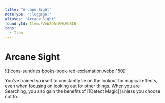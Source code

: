 ```yaml
---
title: "Arcane Sight"
noteType: ":luggage:"
aliases: "Arcane Sight"
foundryId: Item.FVeW2QArEMsVhBI6
tags:
  - Item
---
```


# Arcane Sight
![[icons-sundries-books-book-red-exclamation.webp|150]]

You've trained yourself to constantly be on the lookout for magical effects, even when focusing on looking out for other things. When you are Searching, you also gain the benefits of [[Detect Magic]] unless you choose not to.
